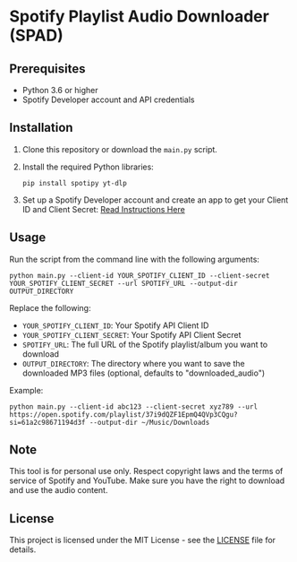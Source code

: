 # Spotify Playlist Audio Downloader (SPAD)

## Prerequisites

- Python 3.6 or higher
- Spotify Developer account and API credentials

## Installation

1. Clone this repository or download the `main.py` script.

2. Install the required Python libraries:

   ```
   pip install spotipy yt-dlp
   ```

3. Set up a Spotify Developer account and create an app to get your Client ID and Client Secret:
   [Read Instructions Here](https://developer.spotify.com/documentation/web-api/concepts/apps)

## Usage

Run the script from the command line with the following arguments:

```
python main.py --client-id YOUR_SPOTIFY_CLIENT_ID --client-secret YOUR_SPOTIFY_CLIENT_SECRET --url SPOTIFY_URL --output-dir OUTPUT_DIRECTORY
```

Replace the following:
- `YOUR_SPOTIFY_CLIENT_ID`: Your Spotify API Client ID
- `YOUR_SPOTIFY_CLIENT_SECRET`: Your Spotify API Client Secret
- `SPOTIFY_URL`: The full URL of the Spotify playlist/album you want to download
- `OUTPUT_DIRECTORY`: The directory where you want to save the downloaded MP3 files (optional, defaults to "downloaded_audio")

Example:

```
python main.py --client-id abc123 --client-secret xyz789 --url https://open.spotify.com/playlist/37i9dQZF1EpmQ4QVp3CQgu?si=61a2c98671194d3f --output-dir ~/Music/Downloads
```

## Note

This tool is for personal use only. Respect copyright laws and the terms of service of Spotify and YouTube. Make sure you have the right to download and use the audio content.


## License

This project is licensed under the MIT License - see the [LICENSE](LICENSE) file for details.
